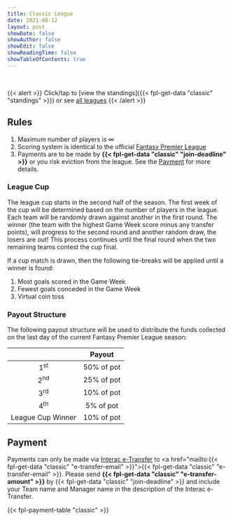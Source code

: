 ```yaml
---
title: Classic League
date: 2021-08-12
layout: post
showDate: false
showAuthor: false
showEdit: false
showReadingTime: false
showTableOfContents: true
---
```


<br>

{{< alert >}}
Click/tap to [view the standings]({{< fpl-get-data "classic" "standings" >}}) or see [all leagues](../)
{{< /alert >}}

## Rules

1. Maximum number of players is &#8734;
2. Scoring system is identical to the official [Fantasy Premier League](https://fantasy.premierleague.com/help/rules)
3. Payments are to be made by **{{< fpl-get-data "classic" "join-deadline" >}}** or you risk eviction from the league.
See the [Payment](#payment) for more details.

### League Cup

The league cup starts in the second half of the season. The first week of the cup will be determined based on the
number of players in the league. Each team will be randomly drawn against another in the first round. The winner (the 
team with the highest Game Week score minus any transfer points), will progress to the second round and another random
draw, the losers are out! This process continues until the final round when the two remaining teams contest the cup 
final.

If a cup match is drawn, then the following tie-breaks will be applied until a winner is found:

1. Most goals scored in the Game Week
2. Fewest goals conceded in the Game Week
3. Virtual coin toss

### Payout Structure

The following payout structure will be used to distribute the funds collected on the last day of the current Fantasy
Premier League season:

|                   | Payout       | 
|:-----------------:|:------------:|
| 1<sup>st</sup>    | 50% of pot   |
| 2<sup>nd</sup>    | 25% of pot   |
| 3<sup>rd</sup>    | 10% of pot   |
| 4<sup>th</sup>    | 5% of pot    |
| League Cup Winner | 10% of pot   |

## Payment

Payments can only be made via [Interac e-Transfer](https://interac.ca/en/interac-e-transfer-consumer.html) to 
<a href="mailto:{{< fpl-get-data "classic" "e-transfer-email" >}}">{{< fpl-get-data "classic" "e-transfer-email" >}}</a>.
Please send **{{< fpl-get-data "classic" "e-transfer-amount" >}}** by {{< fpl-get-data "classic" "join-deadline" >}} and
include your Team name and Manager name in the description of the Interac e-Transfer.

{{< fpl-payment-table "classic" >}}
